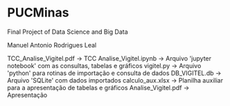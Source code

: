 # PUCMinas
Final Project of Data Science and Big Data

Manuel Antonio Rodrigues Leal

TCC_Analise_Vigitel.pdf	-> TCC
Analise_Vigitel.ipynb	-> Arquivo 'jupyter notebook' com as consultas, tabelas e gráficos
vigitel.py	            -> Arquivo 'python' para rotinas de importação e consulta de dados
DB_VIGITEL.db	        -> Arquivo 'SQLite' com dados importados
calculo_aux.xlsx	    -> Planilha auxiliar para a apresentação de tabelas e gráficos
Analise_Vigitel.pdf	    -> Apresentação

